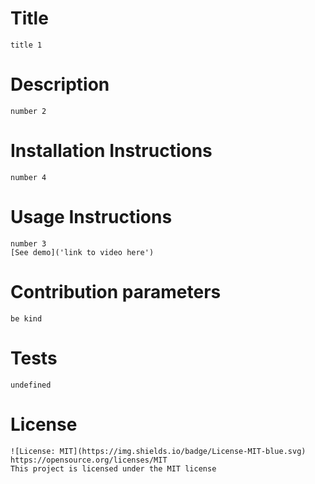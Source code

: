 
  # Title
    title 1
  # Description
    number 2 
  # Installation Instructions
    number 4
  # Usage Instructions
    number 3 
    [See demo]('link to video here')
  # Contribution parameters 
    be kind 
  # Tests
    undefined
  # License
    ![License: MIT](https://img.shields.io/badge/License-MIT-blue.svg) 
    https://opensource.org/licenses/MIT 
    This project is licensed under the MIT license
